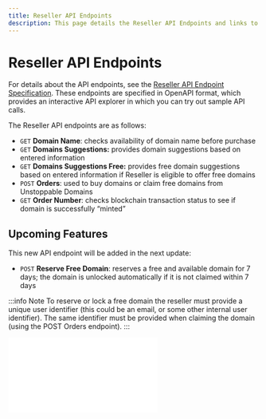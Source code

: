 ```yaml
---
title: Reseller API Endpoints
description: This page details the Reseller API Endpoints and links to the external Reseller API Specification.
---
```


# Reseller API Endpoints

For details about the API endpoints, see the [Reseller API Endpoint Specification](https://raw.githubusercontent.com/unstoppabledomains/website-api-docs-v2/master/openapi.yaml). These endpoints are specified in OpenAPI format, which provides an interactive API explorer in which you can try out sample API calls.

The Reseller API endpoints are as follows:

* `GET` **Domain Name**: checks availability of domain name before purchase
* `GET` **Domains Suggestions:** provides domain suggestions based on entered information
* `GET` **Domains Suggestions Free:** provides free domain suggestions based on entered information if Reseller is eligible to offer free domains
* `POST` **Orders**: used to buy domains or claim free domains from Unstoppable Domains
* `GET` **Order Number**: checks blockchain transaction status to see if domain is successfully “minted”

## Upcoming Features

This new API endpoint will be added in the next update:

* `POST` **Reserve Free Domain**: reserves a free and available domain for 7 days; the domain is unlocked automatically if it is not claimed within 7 days

:::info Note
To reserve or lock a free domain the reseller must provide a unique user identifier (this could be an email, or some other internal user identifier). The same identifier must be provided when claiming the domain (using the POST Orders endpoint).
:::

<embed src="/snippets/_discord.md" />

